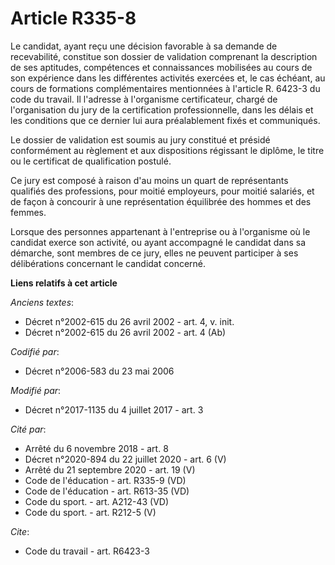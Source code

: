 # Article R335-8

Le candidat, ayant reçu une décision favorable à sa demande de recevabilité, constitue son dossier de validation comprenant
la description de ses aptitudes, compétences et connaissances mobilisées au cours de son expérience dans les différentes
activités exercées et, le cas échéant, au cours de formations complémentaires mentionnées à l'article R. 6423-3 du code du
travail. Il l'adresse à l'organisme certificateur, chargé de l'organisation du jury de la certification professionnelle, dans
les délais et les conditions que ce dernier lui aura préalablement fixés et communiqués. 

Le dossier de validation est soumis au jury constitué et présidé conformément au règlement et aux dispositions régissant le
diplôme, le titre ou le certificat de qualification postulé. 

Ce jury est composé à raison d'au moins un quart de représentants qualifiés des professions, pour moitié employeurs, pour
moitié salariés, et de façon à concourir à une représentation équilibrée des hommes et des femmes. 

Lorsque des personnes appartenant à l'entreprise ou à l'organisme où le candidat exerce son activité, ou ayant accompagné le
candidat dans sa démarche, sont membres de ce jury, elles ne peuvent participer à ses délibérations concernant le candidat
concerné.

**Liens relatifs à cet article**

_Anciens textes_:

  - Décret n°2002-615 du 26 avril 2002 - art. 4, v. init.
  - Décret n°2002-615 du 26 avril 2002 - art. 4 (Ab)

_Codifié par_:

  - Décret n°2006-583 du 23 mai 2006

_Modifié par_:

  - Décret n°2017-1135 du 4 juillet 2017 - art. 3

_Cité par_:

  - Arrêté du 6 novembre 2018 - art. 8
  - Décret n°2020-894 du 22 juillet 2020 - art. 6 (V)
  - Arrêté du 21 septembre 2020 - art. 19 (V)
  - Code de l'éducation - art. R335-9 (VD)
  - Code de l'éducation - art. R613-35 (VD)
  - Code du sport. - art. A212-43 (VD)
  - Code du sport. - art. R212-5 (V)

_Cite_:

  - Code du travail - art. R6423-3
